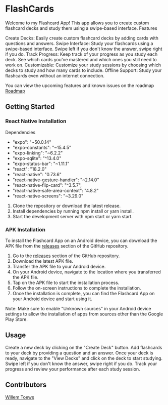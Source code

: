 # FlashCards
Welcome to my Flashcard App! This app allows you to create custom flashcard decks and study them using a swipe-based interface.
Features

Create Decks: Easily create custom flashcard decks by adding cards with questions and answers.
Swipe Interface: Study your flashcards using a swipe-based interface. Swipe left if you don't know the answer, swipe right if you do.
Track Progress: Keep track of your progress as you study each deck. See which cards you've mastered and which ones you still need to work on.
Customizable: Customize your study sessions by choosing which decks to study and how many cards to include.
Offline Support: Study your flashcards even without an internet connection.


You can view the upcoming features and known issues on the roadmap
[Roadmap](https://github.com/Willem-T/FlashCards/wiki/Roadmap)

## Getting Started
### React Native Installation

Dependencies 

- "expo": "~50.0.14"
- "expo-constants": "~15.4.5"
- "expo-linking": "~6.2.2"
- "expo-sqlite": "^13.4.0"
- "expo-status-bar": "~1.11.1"
- "react": "18.2.0"
- "react-native": "0.73.6"
- "react-native-gesture-handler": "~2.14.0"
- "react-native-flip-card": "^3.5.7",
- "react-native-safe-area-context": "4.8.2"
- "react-native-screens": "~3.29.0"

1. Clone the repository or download the latest release.
2. Install dependencies by running npm install or yarn install.
3. Start the development server with npm start or yarn start.


### APK Installation

To install the Flashcard App on an Android device, you can download the APK file from the [releases](https://github.com/Willem-T/FlashCards/releases) section of the GitHub repository.

1. Go to the [releases](https://github.com/Willem-T/FlashCards/releases) section of the GitHub repository.
2. Download the latest APK file.
3. Transfer the APK file to your Android device.
4. On your Android device, navigate to the location where you transferred the APK file.
5. Tap on the APK file to start the installation process.
6. Follow the on-screen instructions to complete the installation.
7. Once the installation is complete, you can find the Flashcard App on your Android device and start using it.

Note: Make sure to enable "Unknown sources" in your Android device settings to allow the installation of apps from sources other than the Google Play Store.

## Usage

Create a new deck by clicking on the "Create Deck" button.
Add flashcards to your deck by providing a question and an answer.
Once your deck is ready, navigate to the "View Decks" and click on the deck to start studying.
Swipe left if you don't know the answer, swipe right if you do.
Track your progress and review your performance after each study session.

## Contributors
[Willem Toews](https://github.com/Willem-T)
